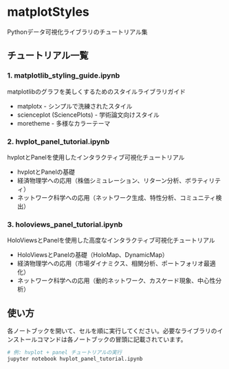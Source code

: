 # matplotStyles

Pythonデータ可視化ライブラリのチュートリアル集

## チュートリアル一覧

### 1. matplotlib_styling_guide.ipynb
matplotlibのグラフを美しくするためのスタイルライブラリガイド
- matplotx - シンプルで洗練されたスタイル
- scienceplot (SciencePlots) - 学術論文向けスタイル
- moretheme - 多様なカラーテーマ

### 2. hvplot_panel_tutorial.ipynb
hvplotとPanelを使用したインタラクティブ可視化チュートリアル
- hvplotとPanelの基礎
- 経済物理学への応用（株価シミュレーション、リターン分析、ボラティリティ）
- ネットワーク科学への応用（ネットワーク生成、特性分析、コミュニティ検出）

### 3. holoviews_panel_tutorial.ipynb
HoloViewsとPanelを使用した高度なインタラクティブ可視化チュートリアル
- HoloViewsとPanelの基礎（HoloMap、DynamicMap）
- 経済物理学への応用（市場ダイナミクス、相関分析、ポートフォリオ最適化）
- ネットワーク科学への応用（動的ネットワーク、カスケード現象、中心性分析）

## 使い方

各ノートブックを開いて、セルを順に実行してください。必要なライブラリのインストールコマンドは各ノートブックの冒頭に記載されています。

```bash
# 例: hvplot + panel チュートリアルの実行
jupyter notebook hvplot_panel_tutorial.ipynb
```